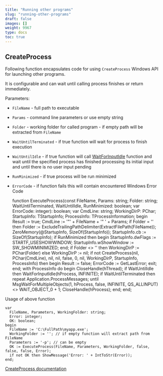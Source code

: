```yaml
---
title: "Running other programs"
slug: "running-other-programs"
draft: false
images: []
weight: 9967
type: docs
toc: true
---
```


## CreateProcess
Following function encapsulates code for using `CreateProcess` Windows API for launching other programs.

It is configurable and can wait until calling process finishes or return immediately. 

Parameters:

 - `FileName` - full path to executable
 - `Params` - command line parameters or use empty string
 - `Folder` - working folder for called program - if empty path will be extracted from `FileName`
 - `WaitUntilTerminated` - if true function will wait for process to finish execution
 - `WaitUntilIdle` - if true function will call [WaitForInputIdle][1] function and wait until the specified process has finished processing its initial input and until there is no user input pending
 - `RunMinimized` - if true process will be run minimized
 - `ErrorCode` - if function fails this will contain encountered Windows Error Code


    function ExecuteProcess(const FileName, Params: string; Folder: string; WaitUntilTerminated, WaitUntilIdle, RunMinimized: boolean;
      var ErrorCode: integer): boolean;
    var
      CmdLine: string;
      WorkingDirP: PChar;
      StartupInfo: TStartupInfo;
      ProcessInfo: TProcessInformation;
    begin
      Result := true;
      CmdLine := '"' + FileName + '" ' + Params;
      if Folder = '' then Folder := ExcludeTrailingPathDelimiter(ExtractFilePath(FileName));
      ZeroMemory(@StartupInfo, SizeOf(StartupInfo));
      StartupInfo.cb := SizeOf(StartupInfo);
      if RunMinimized then
        begin
          StartupInfo.dwFlags := STARTF_USESHOWWINDOW;
          StartupInfo.wShowWindow := SW_SHOWMINIMIZED;
        end;
      if Folder <> '' then WorkingDirP := PChar(Folder)
      else WorkingDirP := nil;
      if not CreateProcess(nil, PChar(CmdLine), nil, nil, false, 0, nil, WorkingDirP, StartupInfo, ProcessInfo) then
        begin
          Result := false;
          ErrorCode := GetLastError;
          exit;
        end;
      with ProcessInfo do
        begin
          CloseHandle(hThread);
          if WaitUntilIdle then WaitForInputIdle(hProcess, INFINITE);
          if WaitUntilTerminated then
            repeat
              Application.ProcessMessages;
            until MsgWaitForMultipleObjects(1, hProcess, false, INFINITE, QS_ALLINPUT) <> WAIT_OBJECT_0 + 1;
          CloseHandle(hProcess);
        end;
    end;
    

Usage of above function

    var
      FileName, Parameters, WorkingFolder: string;
      Error: integer;
      OK: boolean;
    begin
      FileName := 'C:\FullPath\myapp.exe';
      WorkingFolder := ''; // if empty function will extract path from FileName
      Parameters := '-p'; // can be empty 
      OK := ExecuteProcess(FileName, Parameters, WorkingFolder, false, false, false, Error);
      if not OK then ShowMessage('Error: ' + IntToStr(Error));
    end;

[CreateProcess documentation][2]


  [1]: https://msdn.microsoft.com/en-us/library/windows/desktop/ms687022(v=vs.85).aspx
  [2]: http://msdn.microsoft.com/en-us/library/windows/desktop/ms682425%28v=vs.85%29.aspx

